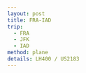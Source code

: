 ```yaml
---
layout: post
title: FRA-IAD
trip:
  - FRA
  - JFK
  - IAD
method: plane
details: LH400 / US2183
---
```

